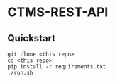 # CTMS-REST-API

## Quickstart

    git clone <this repo>
    cd <this repo>
    pip install -r requirements.txt
    ./run.sh